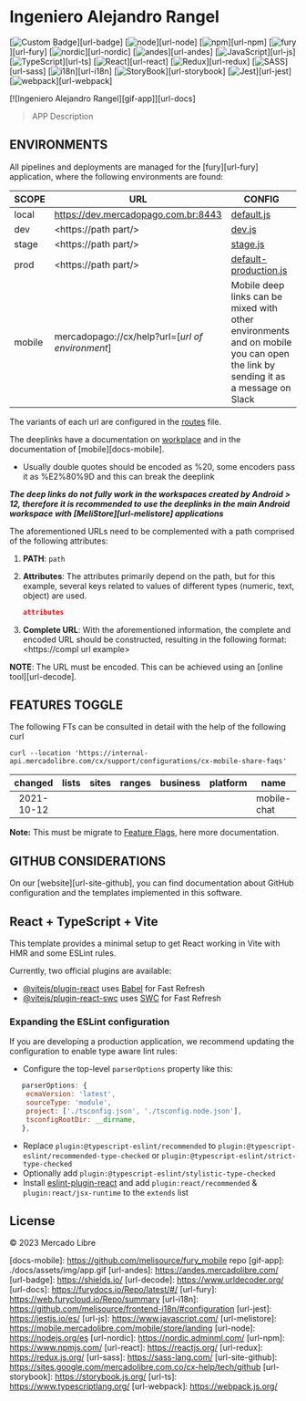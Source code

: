 # Ingeniero Alejandro Rangel

[![Custom Badge][badge-shields]][url-badge]
[![node][badge-node]][url-node]
[![npm][badge-npm]][url-npm]
[![fury][badge-fury]][url-fury]
[![nordic][badge-nordic]][url-nordic]
[![andes][badge-andes]][url-andes]
[![JavaScript][badge-js]][url-js]
[![TypeScript][badge-ts]][url-ts]
[![React][badge-react]][url-react]
[![Redux][badge-redux]][url-redux]
[![SASS][badge-sass]][url-sass]
[![i18n][badge-i18n]][url-i18n]
[![StoryBook][badge-storybook]][url-storybook]
[![Jest][badge-jest]][url-jest]
[![webpack][badge-webpack]][url-webpack]

[![Ingeniero Alejandro Rangel][gif-app]][url-docs]

> APP Description

## ENVIRONMENTS

All pipelines and deployments are managed for the [fury][url-fury] application, where the following environments are found:

| SCOPE  | URL                                              | CONFIG                                                                                                                         |
| ------ | ------------------------------------------------ | ------------------------------------------------------------------------------------------------------------------------------ |
| local  | <https://dev.mercadopago.com.br:8443>            | [default.js][config-local]                                                                                                     |
| dev    | <https://path part/>                             | [dev.js][config-dev]                                                                                                           |
| stage  | <https://path part/>                             | [stage.js][config-stage]                                                                                                       |
| prod   | <https://path part/>                             | [default-production.js][config-prod]                                                                                           |
| mobile | mercadopago://cx/help?url=[_url of environment_] | Mobile deep links can be mixed with other environments and on mobile you can open the link by sending it as a message on Slack |

The variants of each url are configured in the [routes][config-routes] file.

The deeplinks have a documentation on [workplace][docs-deeplink] and in the documentation of [mobile][docs-mobile].

- Usually double quotes should be encoded as %20, some encoders pass it as %E2%80%9D and this can break the deeplink

**_The deep links do not fully work in the workspaces created by Android > 12, therefore it is recommended to use the deeplinks in the main Android workspace with [MeliStore][url-melistore] applications_**

The aforementioned URLs need to be complemented with a path comprised of the following attributes:

1. **PATH**: `path`
2. **Attributes**: The attributes primarily depend on the path, but for this example, several keys related to values of different types (numeric, text, object) are used.

   ```json
   attributes
   ```

3. **Complete URL**: With the aforementioned information, the complete and encoded URL should be constructed, resulting in the following format: <https://compl url example>

**NOTE**: The URL must be encoded. This can be achieved using an [online tool][url-decode].

## FEATURES TOGGLE

The following FTs can be consulted in detail with the help of the following curl

```curl
curl --location 'https://internal-api.mercadolibre.com/cx/support/configurations/cx-mobile-share-faqs'
```

|  changed   | lists | sites | ranges | business | platform | name        | changed_by   |
| :--------: | :---: | :---: | :----: | :------: | :------: | ----------- | ------------ |
| 2021-10-12 |       |       |        |          |          | mobile-chat | fmonasteriom |

**Note:** This must be migrate to [Feature Flags][docs-FF], here more documentation.

## GITHUB CONSIDERATIONS

On our [website][url-site-github], you can find documentation about GitHub configuration and the templates implemented in this software.

## React + TypeScript + Vite

This template provides a minimal setup to get React working in Vite with HMR and some ESLint rules.

Currently, two official plugins are available:

- [@vitejs/plugin-react](https://github.com/vitejs/vite-plugin-react/blob/main/packages/plugin-react/README.md) uses [Babel](https://babeljs.io/) for Fast Refresh
- [@vitejs/plugin-react-swc](https://github.com/vitejs/vite-plugin-react-swc) uses [SWC](https://swc.rs/) for Fast Refresh

### Expanding the ESLint configuration

If you are developing a production application, we recommend updating the configuration to enable type aware lint rules:

- Configure the top-level `parserOptions` property like this:

```js
   parserOptions: {
    ecmaVersion: 'latest',
    sourceType: 'module',
    project: ['./tsconfig.json', './tsconfig.node.json'],
    tsconfigRootDir: __dirname,
   },
```

- Replace `plugin:@typescript-eslint/recommended` to `plugin:@typescript-eslint/recommended-type-checked` or `plugin:@typescript-eslint/strict-type-checked`
- Optionally add `plugin:@typescript-eslint/stylistic-type-checked`
- Install [eslint-plugin-react](https://github.com/jsx-eslint/eslint-plugin-react) and add `plugin:react/recommended` & `plugin:react/jsx-runtime` to the `extends` list

## License

© 2023 Mercado Libre

[badge-andes]: ./docs/assets/img/badge-andes.svg
[badge-fury]: ./docs/assets/img/badge-fury.svg
[badge-i18n]: https://img.shields.io/badge/-i18next-26A69A?style=plastic&logo=i18next&labelColor=black
[badge-jest]: https://img.shields.io/badge/-29.6.2-C21325?logo=jest&logoColor=C21325&labelColor=white
[badge-js]: https://img.shields.io/badge/-JavaScript-F7DF1E?style=plastic&logo=javascript&labelColor=black
[badge-node]: https://img.shields.io/badge/-14.17.3-036e02?style=plastic&logo=nodedotjs&labelColor=333
[badge-nordic]: ./docs/assets/img/badge-nordic.svg
[badge-npm]: https://img.shields.io/badge/-6.14.15-CB3837?style=plastic&logo=npm&labelColor=white
[badge-react]: https://img.shields.io/badge/-18.2.0-61DAFB?style=plastic&logo=react&labelColor=23272f
[badge-redux]: https://img.shields.io/badge/-4.0.0-764ABC?style=plastic&logo=redux&logoColor=764ABC&labelColor=white
[badge-sass]: https://img.shields.io/badge/-1.63.4-CC6699?style=plastic&logo=sass&labelColor=black
[badge-shields]: https://img.shields.io/badge/Shields-IO-555?labelColor=96c901
[badge-storybook]: https://img.shields.io/badge/-7.0.26-FF4785?style=plastic&logo=storybook&labelColor=white
[badge-ts]: https://img.shields.io/badge/-4.9.5-3178C6?style=plastic&logo=typescript&labelColor=black
[badge-webpack]: https://img.shields.io/badge/-5.88.2-8DD6F9?style=plastic&logo=webpack&labelColor=2B3A42
[config-dev]: ./config/dev.js
[config-local]: ./config/default.js
[config-prod]: ./config/default-production.js
[config-routes]: ./app/server/index.js#Lline
[config-stage]: ./config/stage.js
[docs-deeplink]: https://meli.workplace.com/notes/ayuda-contextual/gu%C3%ADa-de-implementaci%C3%B3n-del-widget-de-ayuda/877897946363413
[docs-ff]: https://sites.google.com/mercadolibre.com.co/cx-help/tech/feature-flags

[docs-mobile]: https://github.com/melisource/fury_mobile repo
[gif-app]: ./docs/assets/img/app.gif
[url-andes]: https://andes.mercadolibre.com/
[url-badge]: https://shields.io/
[url-decode]: https://www.urldecoder.org/
[url-docs]: https://furydocs.io/Repo/latest/#/
[url-fury]: https://web.furycloud.io/Repo/summary
[url-i18n]: https://github.com/melisource/frontend-i18n/#configuration
[url-jest]: https://jestjs.io/es/
[url-js]: https://www.javascript.com/
[url-melistore]: https://mobile.mercadolibre.com/mobile/store/landing
[url-node]: https://nodejs.org/es
[url-nordic]: https://nordic.adminml.com/
[url-npm]: https://www.npmjs.com/
[url-react]: https://reactjs.org/
[url-redux]: https://redux.js.org/
[url-sass]: https://sass-lang.com/
[url-site-github]: https://sites.google.com/mercadolibre.com.co/cx-help/tech/github
[url-storybook]: https://storybook.js.org/
[url-ts]: https://www.typescriptlang.org/
[url-webpack]: https://webpack.js.org/
